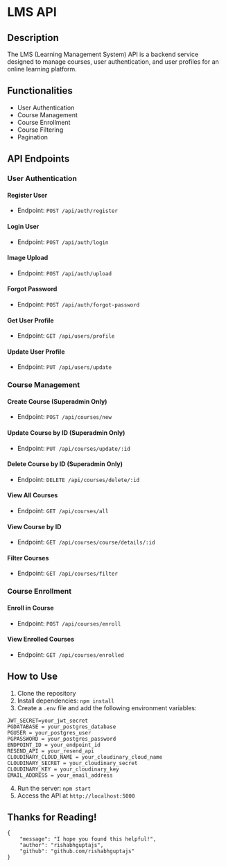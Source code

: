# LMS API

## Description
The LMS (Learning Management System) API is a backend service designed to manage courses, user authentication, and user profiles for an online learning platform.

## Functionalities
- User Authentication
- Course Management
- Course Enrollment
- Course Filtering
- Pagination

## API Endpoints

### User Authentication
#### Register User
- Endpoint: `POST /api/auth/register`

#### Login User
- Endpoint: `POST /api/auth/login`

#### Image Upload
- Endpoint: `POST /api/auth/upload`

#### Forgot Password
- Endpoint: `POST /api/auth/forgot-password`

#### Get User Profile
- Endpoint: `GET /api/users/profile`

#### Update User Profile
- Endpoint: `PUT /api/users/update`

### Course Management
#### Create Course (Superadmin Only)
- Endpoint: `POST /api/courses/new`

#### Update Course by ID (Superadmin Only)
- Endpoint: `PUT /api/courses/update/:id`

#### Delete Course by ID (Superadmin Only)
- Endpoint: `DELETE /api/courses/delete/:id`

#### View All Courses
- Endpoint: `GET /api/courses/all`

#### View Course by ID
- Endpoint: `GET /api/courses/course/details/:id`

#### Filter Courses
- Endpoint: `GET /api/courses/filter`

### Course Enrollment
#### Enroll in Course
- Endpoint: `POST /api/courses/enroll`

#### View Enrolled Courses
- Endpoint: `GET /api/courses/enrolled`


## How to Use
1. Clone the repository
2. Install dependencies: `npm install`
3. Create a `.env` file and add the following environment variables:
```
JWT_SECRET=your_jwt_secret
PGDATABASE = your_postgres_database
PGUSER = your_postgres_user
PGPASSWORD = your_postgres_password
ENDPOINT_ID = your_endpoint_id
RESEND_API = your_resend_api
CLOUDINARY_CLOUD_NAME = your_cloudinary_cloud_name
CLOUDINARY_SECRET = your_cloudinary_secret
CLOUDINARY_KEY = your_cloudinary_key
EMAIL_ADDRESS = your_email_address
```
4. Run the server: `npm start`
5. Access the API at `http://localhost:5000`

## Thanks for Reading!
```
{
    "message": "I hope you found this helpful!",
    "author": "rishabhguptajs",
    "github": "github.com/rishabhguptajs"
}
```
